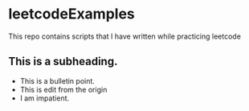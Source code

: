# leetcodeExamples
This repo contains scripts that I have written while practicing leetcode
## This is a subheading.
- This is a bulletin point.
- This is edit from the origin
- I am impatient.
